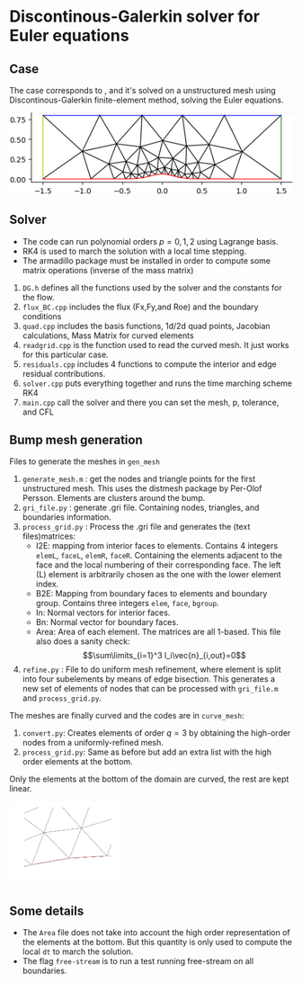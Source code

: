 # Discontinous-Galerkin solver for Euler equations

## Case 
The case corresponds to [](https://how4.cenaero.be/content/bi2-inviscid-flow-over-bump), and it's solved on a unstructured mesh using Discontinous-Galerkin finite-element method, solving the Euler equations.

![](./gen_mesh/mesh0.png)

## Solver

- The code can run polynomial orders $p=0,1,2$ using Lagrange basis.
- RK4 is used to march the solution with a local time stepping.
- The armadillo package must be installed in order to compute some matrix operations (inverse of the mass matrix)

1. `DG.h` defines all the functions used by the solver and the constants for the flow. 
2. `flux_BC.cpp` includes the flux (Fx,Fy,and Roe) and the boundary conditions 
3. `quad.cpp` includes the basis functions, 1d/2d quad points, Jacobian calculations, Mass Matrix for curved elements
4. `readgrid.cpp` is the function used to read the curved mesh. It just works for this particular case.
5. `residuals.cpp` includes 4 functions to compute the interior and edge residual contributions.
6. `solver.cpp` puts everything together and runs the time marching scheme RK4
7. `main.cpp` call the solver and there you can set the mesh, p, tolerance, and CFL

## Bump mesh generation

Files to generate the meshes in `gen_mesh` 

1. `generate_mesh.m` : get the nodes and triangle points for the first unstructured mesh. This uses the distmesh package by Per-Olof Persson. Elements are clusters around the bump.
2. `gri_file.py` : generate .gri file. Containing nodes, triangles, and boundaries information.
3. `process_grid.py` : Process the .gri file and generates the (text files)matrices:
    - I2E: mapping from interior faces to elements. Contains 4 integers `elemL`, `faceL`, `elemR`, `faceR`. Containing the elements adjacent to the face and the local numbering of their corresponding face. The left (L) element is arbitrarily chosen as the one with the lower element index.
    - B2E: Mapping from boundary faces to elements and boundary group. Contains three integers `elem`, `face`, `bgroup`.
    - In: Normal vectors for interior faces.
    - Bn: Normal vector for boundary faces.
    - Area: Area of each element.
  The matrices are all 1-based. This file also does a sanity check:
    $$\sum\limits_{i=1}^3 l_i\vec{n}_{i,out}=0$$
4. `refine.py` : File to do uniform mesh refinement, where element is split into four subelements by means of edge bisection. This generates a new set of elements of nodes that can be processed with `gri_file.m` and `process_grid.py`.

The meshes are finally curved and the codes are in `curve_mesh`:

1. `convert.py`: Creates elements of order $q=3$ by obtaining the high-order nodes from a uniformly-refined mesh.
2. `process_grid.py`: Same as before but add an extra list with the high order elements at the bottom.

Only the elements at the bottom of the domain are curved, the rest are kept linear. 

<img src="./curve_mesh/curved_and_linear_elements.png" width="200">

## Some details

- The `Area` file does not take into account the high order representation of the elements at the bottom. But this quantity is only used to compute the local `dt` to march the solution.
- The flag `free-stream` is to run a test running free-stream on all boundaries.
